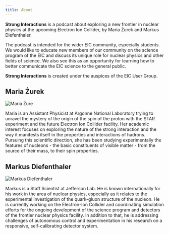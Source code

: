 ```yaml
---
title: About
---
```


**Strong Interactions** is a podcast about exploring a new frontier in nuclear physics at the upcoming Electron Ion Collider, by Maria Żurek and Markus Diefenthaler.

The podcast is intended for the wider EIC community, especially students. We would like to educate new members of our community on the science program of the EIC and discuss its unique role for nuclear physics and other fields of science. We also see this as an opportunity for learning how to better communicate the EIC science to the general public. 

**Strong Interactions** is created under the auspices of the EIC User Group. 


## Maria Żurek

![Maria Żure](/images/profile/maria.png)

Maria is an Assistant Physicist at Argonne National Laboratory trying to unravel the mystery of the origin of the spin of the proton with the STAR experiment and the future Electron Ion Collider facility.
Her academic interest focuses on exploring the nature of the strong interaction and the way it manifests itself in the properties and interactions of hadrons. Pursuing this scientific direction, she has been studying experimentally the features of nucleons - the basic constituents of visible matter - from the source of their mass, to their spin properties.

## Markus Diefenthaler

![Markus Diefenthaler](/images/profile/markus.jpg)

Markus is a Staff Scientist at Jefferson Lab. He is known internationally for his work in the area of nuclear physics, especially as it relates to the experimental investigation of the quark-gluon structure of the nucleon. He is currently working on the Electron-Ion Collider and coordinating simulation efforts for the ongoing development of the science program and detectors of the frontier nuclear physics facility. In addition to that, he is addressing challenges of autonomous control and experimentation in his research on a responsive, self-calibrating detector system.
